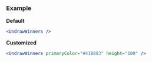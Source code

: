 ### Example

**Default**
```jsx
<UndrawWinners />
```

**Customized**
```jsx
<UndrawWinners primaryColor="#41B883" height="100" />
```
